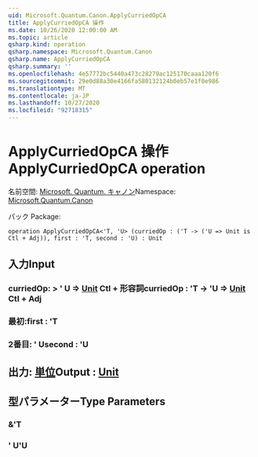 ```yaml
---
uid: Microsoft.Quantum.Canon.ApplyCurriedOpCA
title: ApplyCurriedOpCA 操作
ms.date: 10/26/2020 12:00:00 AM
ms.topic: article
qsharp.kind: operation
qsharp.namespace: Microsoft.Quantum.Canon
qsharp.name: ApplyCurriedOpCA
qsharp.summary: ''
ms.openlocfilehash: 4e57772bc5440a473c28279ac125170caaa120f6
ms.sourcegitcommit: 29e0d88a30e4166fa580132124b0eb57e1f0e986
ms.translationtype: MT
ms.contentlocale: ja-JP
ms.lasthandoff: 10/27/2020
ms.locfileid: "92718315"
---
```

# <a name="applycurriedopca-operation"></a><span data-ttu-id="1f7c2-102">ApplyCurriedOpCA 操作</span><span class="sxs-lookup"><span data-stu-id="1f7c2-102">ApplyCurriedOpCA operation</span></span>

<span data-ttu-id="1f7c2-103">名前空間: [Microsoft. Quantum. キャノン](xref:Microsoft.Quantum.Canon)</span><span class="sxs-lookup"><span data-stu-id="1f7c2-103">Namespace: [Microsoft.Quantum.Canon](xref:Microsoft.Quantum.Canon)</span></span>

<span data-ttu-id="1f7c2-104">パック [](https://nuget.org/packages/)</span><span class="sxs-lookup"><span data-stu-id="1f7c2-104">Package: [](https://nuget.org/packages/)</span></span>




```qsharp
operation ApplyCurriedOpCA<'T, 'U> (curriedOp : ('T -> ('U => Unit is Ctl + Adj)), first : 'T, second : 'U) : Unit
```


## <a name="input"></a><span data-ttu-id="1f7c2-105">入力</span><span class="sxs-lookup"><span data-stu-id="1f7c2-105">Input</span></span>

### <a name="curriedop--t---u--unit-ctl--adj"></a><span data-ttu-id="1f7c2-106">curriedOp: > ' U => [Unit](xref:microsoft.quantum.lang-ref.unit) Ctl + 形容詞</span><span class="sxs-lookup"><span data-stu-id="1f7c2-106">curriedOp : 'T -> 'U => [Unit](xref:microsoft.quantum.lang-ref.unit) Ctl + Adj</span></span>




### <a name="first--t"></a><span data-ttu-id="1f7c2-107">最初:</span><span class="sxs-lookup"><span data-stu-id="1f7c2-107">first : 'T</span></span>




### <a name="second--u"></a><span data-ttu-id="1f7c2-108">2番目: ' U</span><span class="sxs-lookup"><span data-stu-id="1f7c2-108">second : 'U</span></span>





## <a name="output--unit"></a><span data-ttu-id="1f7c2-109">出力: [単位](xref:microsoft.quantum.lang-ref.unit)</span><span class="sxs-lookup"><span data-stu-id="1f7c2-109">Output : [Unit](xref:microsoft.quantum.lang-ref.unit)</span></span>



## <a name="type-parameters"></a><span data-ttu-id="1f7c2-110">型パラメーター</span><span class="sxs-lookup"><span data-stu-id="1f7c2-110">Type Parameters</span></span>

### <a name="t"></a><span data-ttu-id="1f7c2-111">&</span><span class="sxs-lookup"><span data-stu-id="1f7c2-111">'T</span></span>


### <a name="u"></a><span data-ttu-id="1f7c2-112">' U</span><span class="sxs-lookup"><span data-stu-id="1f7c2-112">'U</span></span>

